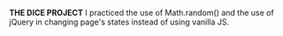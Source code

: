 **THE DICE PROJECT**
I practiced the use of Math.random() and the use of jQuery in changing page's states instead of using vanilla JS.
